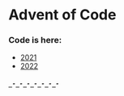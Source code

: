 # Advent of Code

### Code is here:
- [2021](/src/advent_of_code/2021)
- [2022](/src/advent_of_code/2022)

##### `_-_-_-_-_-_-_-`
